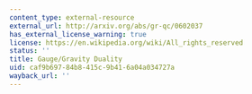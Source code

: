 ```yaml
---
content_type: external-resource
external_url: http://arxiv.org/abs/gr-qc/0602037
has_external_license_warning: true
license: https://en.wikipedia.org/wiki/All_rights_reserved
status: ''
title: Gauge/Gravity Duality
uid: caf9b697-84b8-415c-9b41-6a04a034727a
wayback_url: ''
---
```

